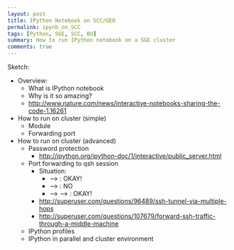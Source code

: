 ```yaml
---
layout: post
title: IPython Notebook on SCC/GEO
permalink: ipynb_on_SCC
tags: [Python, SGE, SCC, BU]
summary: How to run IPython notebook on a SGE cluster
comments: true
---
```


Sketch:

+ Overview:
    * What is IPython notebook
    * Why is it so amazing?
    * http://www.nature.com/news/interactive-notebooks-sharing-the-code-1.16261
+ How to run on cluster (simple)
    * Module
    * Forwarding port
+ How to run on cluster (advanced)
    * Password protection
        - http://ipython.org/ipython-doc/1/interactive/public_server.html
    * Port forwarding to qsh session
        - Situation:
            + <local> --> <geo>: OKAY!
            + <local> --> <scc compute node>: NO
            + <local> --> <geo> --> <scc compute note>: OKAY!
        - http://superuser.com/questions/96489/ssh-tunnel-via-multiple-hops
        - http://superuser.com/questions/107679/forward-ssh-traffic-through-a-middle-machine
    * IPython profiles
    * IPython in parallel and cluster environment


